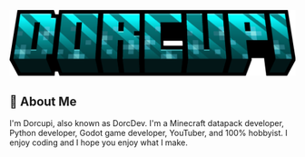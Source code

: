 
![Dorcupi Logo](https://raw.githubusercontent.com/Dorcupi/Dorcupi/a036c577e9d6bd3867cdac98c5fa6f19d5ae4496/dorcupi.png "Dorcupi Logo")

## 🚀 About Me
I'm Dorcupi, also known as DorcDev. I'm a Minecraft datapack developer, Python developer, Godot game developer, YouTuber, and 100% hobbyist. I enjoy coding and I hope you enjoy what I make.

